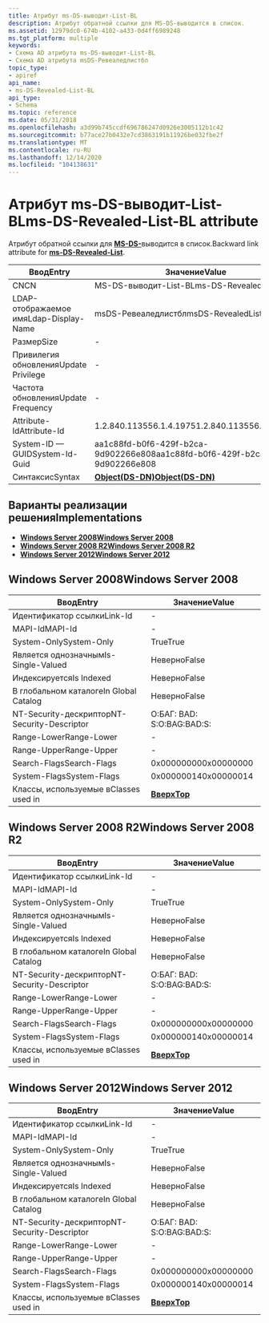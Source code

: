 ```yaml
---
title: Атрибут ms-DS-выводит-List-BL
description: Атрибут обратной ссылки для MS-DS-выводится в список.
ms.assetid: 12979dc0-674b-4102-a433-0d4ff6989248
ms.tgt_platform: multiple
keywords:
- Схема AD атрибута ms-DS-выводит-List-BL
- Схема AD атрибута msDS-Ревеаледлистбл
topic_type:
- apiref
api_name:
- ms-DS-Revealed-List-BL
api_type:
- Schema
ms.topic: reference
ms.date: 05/31/2018
ms.openlocfilehash: a3d99b745ccdf696786247d0926e3005112b1c42
ms.sourcegitcommit: b77ace27b0432e7cd3863191b11926be032fbe2f
ms.translationtype: MT
ms.contentlocale: ru-RU
ms.lasthandoff: 12/14/2020
ms.locfileid: "104138631"
---
```

# <a name="ms-ds-revealed-list-bl-attribute"></a><span data-ttu-id="708ae-105">Атрибут ms-DS-выводит-List-BL</span><span class="sxs-lookup"><span data-stu-id="708ae-105">ms-DS-Revealed-List-BL attribute</span></span>

<span data-ttu-id="708ae-106">Атрибут обратной ссылки для [**MS-DS-**](a-msds-revealedlist.md)выводится в список.</span><span class="sxs-lookup"><span data-stu-id="708ae-106">Backward link attribute for [**ms-DS-Revealed-List**](a-msds-revealedlist.md).</span></span>



| <span data-ttu-id="708ae-107">Ввод</span><span class="sxs-lookup"><span data-stu-id="708ae-107">Entry</span></span> | <span data-ttu-id="708ae-108">Значение</span><span class="sxs-lookup"><span data-stu-id="708ae-108">Value</span></span> |
|-------------------|-----------------------------------------|
| <span data-ttu-id="708ae-109">CN</span><span class="sxs-lookup"><span data-stu-id="708ae-109">CN</span></span>                | <span data-ttu-id="708ae-110">MS-DS-выводит-List-BL</span><span class="sxs-lookup"><span data-stu-id="708ae-110">ms-DS-Revealed-List-BL</span></span>                  |
| <span data-ttu-id="708ae-111">LDAP-отображаемое имя</span><span class="sxs-lookup"><span data-stu-id="708ae-111">Ldap-Display-Name</span></span> | <span data-ttu-id="708ae-112">msDS-Ревеаледлистбл</span><span class="sxs-lookup"><span data-stu-id="708ae-112">msDS-RevealedListBL</span></span>                     |
| <span data-ttu-id="708ae-113">Размер</span><span class="sxs-lookup"><span data-stu-id="708ae-113">Size</span></span>              | \-                                      |
| <span data-ttu-id="708ae-114">Привилегия обновления</span><span class="sxs-lookup"><span data-stu-id="708ae-114">Update Privilege</span></span>  | \-                                      |
| <span data-ttu-id="708ae-115">Частота обновления</span><span class="sxs-lookup"><span data-stu-id="708ae-115">Update Frequency</span></span>  | \-                                      |
| <span data-ttu-id="708ae-116">Attribute-Id</span><span class="sxs-lookup"><span data-stu-id="708ae-116">Attribute-Id</span></span>      | <span data-ttu-id="708ae-117">1.2.840.113556.1.4.1975</span><span class="sxs-lookup"><span data-stu-id="708ae-117">1.2.840.113556.1.4.1975</span></span>                 |
| <span data-ttu-id="708ae-118">System-ID — GUID</span><span class="sxs-lookup"><span data-stu-id="708ae-118">System-Id-Guid</span></span>    | <span data-ttu-id="708ae-119">aa1c88fd-b0f6-429f-b2ca-9d902266e808</span><span class="sxs-lookup"><span data-stu-id="708ae-119">aa1c88fd-b0f6-429f-b2ca-9d902266e808</span></span>    |
| <span data-ttu-id="708ae-120">Синтаксис</span><span class="sxs-lookup"><span data-stu-id="708ae-120">Syntax</span></span>            | [<span data-ttu-id="708ae-121">**Object(DS-DN)**</span><span class="sxs-lookup"><span data-stu-id="708ae-121">**Object(DS-DN)**</span></span>](s-object-ds-dn.md) |



## <a name="implementations"></a><span data-ttu-id="708ae-122">Варианты реализации решения</span><span class="sxs-lookup"><span data-stu-id="708ae-122">Implementations</span></span>

-   [<span data-ttu-id="708ae-123">**Windows Server 2008**</span><span class="sxs-lookup"><span data-stu-id="708ae-123">**Windows Server 2008**</span></span>](#windows-server-2008)
-   [<span data-ttu-id="708ae-124">**Windows Server 2008 R2**</span><span class="sxs-lookup"><span data-stu-id="708ae-124">**Windows Server 2008 R2**</span></span>](#windows-server-2008-r2)
-   [<span data-ttu-id="708ae-125">**Windows Server 2012**</span><span class="sxs-lookup"><span data-stu-id="708ae-125">**Windows Server 2012**</span></span>](#windows-server-2012)

## <a name="windows-server-2008"></a><span data-ttu-id="708ae-126">Windows Server 2008</span><span class="sxs-lookup"><span data-stu-id="708ae-126">Windows Server 2008</span></span>



| <span data-ttu-id="708ae-127">Ввод</span><span class="sxs-lookup"><span data-stu-id="708ae-127">Entry</span></span> | <span data-ttu-id="708ae-128">Значение</span><span class="sxs-lookup"><span data-stu-id="708ae-128">Value</span></span> |
|------------------------|---------------------------------|
| <span data-ttu-id="708ae-129">Идентификатор ссылки</span><span class="sxs-lookup"><span data-stu-id="708ae-129">Link-Id</span></span>                | \-                              |
| <span data-ttu-id="708ae-130">MAPI-Id</span><span class="sxs-lookup"><span data-stu-id="708ae-130">MAPI-Id</span></span>                | \-                              |
| <span data-ttu-id="708ae-131">System-Only</span><span class="sxs-lookup"><span data-stu-id="708ae-131">System-Only</span></span>            | <span data-ttu-id="708ae-132">True</span><span class="sxs-lookup"><span data-stu-id="708ae-132">True</span></span>                            |
| <span data-ttu-id="708ae-133">Является однозначным</span><span class="sxs-lookup"><span data-stu-id="708ae-133">Is-Single-Valued</span></span>       | <span data-ttu-id="708ae-134">Неверно</span><span class="sxs-lookup"><span data-stu-id="708ae-134">False</span></span>                           |
| <span data-ttu-id="708ae-135">Индексируется</span><span class="sxs-lookup"><span data-stu-id="708ae-135">Is Indexed</span></span>             | <span data-ttu-id="708ae-136">Неверно</span><span class="sxs-lookup"><span data-stu-id="708ae-136">False</span></span>                           |
| <span data-ttu-id="708ae-137">В глобальном каталоге</span><span class="sxs-lookup"><span data-stu-id="708ae-137">In Global Catalog</span></span>      | <span data-ttu-id="708ae-138">Неверно</span><span class="sxs-lookup"><span data-stu-id="708ae-138">False</span></span>                           |
| <span data-ttu-id="708ae-139">NT-Security-дескриптор</span><span class="sxs-lookup"><span data-stu-id="708ae-139">NT-Security-Descriptor</span></span> | <span data-ttu-id="708ae-140">О:БАГ: BAD: S:</span><span class="sxs-lookup"><span data-stu-id="708ae-140">O:BAG:BAD:S:</span></span>                    |
| <span data-ttu-id="708ae-141">Range-Lower</span><span class="sxs-lookup"><span data-stu-id="708ae-141">Range-Lower</span></span>            | \-                              |
| <span data-ttu-id="708ae-142">Range-Upper</span><span class="sxs-lookup"><span data-stu-id="708ae-142">Range-Upper</span></span>            | \-                              |
| <span data-ttu-id="708ae-143">Search-Flags</span><span class="sxs-lookup"><span data-stu-id="708ae-143">Search-Flags</span></span>           | <span data-ttu-id="708ae-144">0x00000000</span><span class="sxs-lookup"><span data-stu-id="708ae-144">0x00000000</span></span>                      |
| <span data-ttu-id="708ae-145">System-Flags</span><span class="sxs-lookup"><span data-stu-id="708ae-145">System-Flags</span></span>           | <span data-ttu-id="708ae-146">0x00000014</span><span class="sxs-lookup"><span data-stu-id="708ae-146">0x00000014</span></span>                      |
| <span data-ttu-id="708ae-147">Классы, используемые в</span><span class="sxs-lookup"><span data-stu-id="708ae-147">Classes used in</span></span>        | [<span data-ttu-id="708ae-148">**Вверх**</span><span class="sxs-lookup"><span data-stu-id="708ae-148">**Top**</span></span>](c-top.md)<br/> |



## <a name="windows-server-2008-r2"></a><span data-ttu-id="708ae-149">Windows Server 2008 R2</span><span class="sxs-lookup"><span data-stu-id="708ae-149">Windows Server 2008 R2</span></span>



| <span data-ttu-id="708ae-150">Ввод</span><span class="sxs-lookup"><span data-stu-id="708ae-150">Entry</span></span> | <span data-ttu-id="708ae-151">Значение</span><span class="sxs-lookup"><span data-stu-id="708ae-151">Value</span></span> |
|------------------------|---------------------------------|
| <span data-ttu-id="708ae-152">Идентификатор ссылки</span><span class="sxs-lookup"><span data-stu-id="708ae-152">Link-Id</span></span>                | \-                              |
| <span data-ttu-id="708ae-153">MAPI-Id</span><span class="sxs-lookup"><span data-stu-id="708ae-153">MAPI-Id</span></span>                | \-                              |
| <span data-ttu-id="708ae-154">System-Only</span><span class="sxs-lookup"><span data-stu-id="708ae-154">System-Only</span></span>            | <span data-ttu-id="708ae-155">True</span><span class="sxs-lookup"><span data-stu-id="708ae-155">True</span></span>                            |
| <span data-ttu-id="708ae-156">Является однозначным</span><span class="sxs-lookup"><span data-stu-id="708ae-156">Is-Single-Valued</span></span>       | <span data-ttu-id="708ae-157">Неверно</span><span class="sxs-lookup"><span data-stu-id="708ae-157">False</span></span>                           |
| <span data-ttu-id="708ae-158">Индексируется</span><span class="sxs-lookup"><span data-stu-id="708ae-158">Is Indexed</span></span>             | <span data-ttu-id="708ae-159">Неверно</span><span class="sxs-lookup"><span data-stu-id="708ae-159">False</span></span>                           |
| <span data-ttu-id="708ae-160">В глобальном каталоге</span><span class="sxs-lookup"><span data-stu-id="708ae-160">In Global Catalog</span></span>      | <span data-ttu-id="708ae-161">Неверно</span><span class="sxs-lookup"><span data-stu-id="708ae-161">False</span></span>                           |
| <span data-ttu-id="708ae-162">NT-Security-дескриптор</span><span class="sxs-lookup"><span data-stu-id="708ae-162">NT-Security-Descriptor</span></span> | <span data-ttu-id="708ae-163">О:БАГ: BAD: S:</span><span class="sxs-lookup"><span data-stu-id="708ae-163">O:BAG:BAD:S:</span></span>                    |
| <span data-ttu-id="708ae-164">Range-Lower</span><span class="sxs-lookup"><span data-stu-id="708ae-164">Range-Lower</span></span>            | \-                              |
| <span data-ttu-id="708ae-165">Range-Upper</span><span class="sxs-lookup"><span data-stu-id="708ae-165">Range-Upper</span></span>            | \-                              |
| <span data-ttu-id="708ae-166">Search-Flags</span><span class="sxs-lookup"><span data-stu-id="708ae-166">Search-Flags</span></span>           | <span data-ttu-id="708ae-167">0x00000000</span><span class="sxs-lookup"><span data-stu-id="708ae-167">0x00000000</span></span>                      |
| <span data-ttu-id="708ae-168">System-Flags</span><span class="sxs-lookup"><span data-stu-id="708ae-168">System-Flags</span></span>           | <span data-ttu-id="708ae-169">0x00000014</span><span class="sxs-lookup"><span data-stu-id="708ae-169">0x00000014</span></span>                      |
| <span data-ttu-id="708ae-170">Классы, используемые в</span><span class="sxs-lookup"><span data-stu-id="708ae-170">Classes used in</span></span>        | [<span data-ttu-id="708ae-171">**Вверх**</span><span class="sxs-lookup"><span data-stu-id="708ae-171">**Top**</span></span>](c-top.md)<br/> |



## <a name="windows-server-2012"></a><span data-ttu-id="708ae-172">Windows Server 2012</span><span class="sxs-lookup"><span data-stu-id="708ae-172">Windows Server 2012</span></span>



| <span data-ttu-id="708ae-173">Ввод</span><span class="sxs-lookup"><span data-stu-id="708ae-173">Entry</span></span> | <span data-ttu-id="708ae-174">Значение</span><span class="sxs-lookup"><span data-stu-id="708ae-174">Value</span></span> |
|------------------------|---------------------------------|
| <span data-ttu-id="708ae-175">Идентификатор ссылки</span><span class="sxs-lookup"><span data-stu-id="708ae-175">Link-Id</span></span>                | \-                              |
| <span data-ttu-id="708ae-176">MAPI-Id</span><span class="sxs-lookup"><span data-stu-id="708ae-176">MAPI-Id</span></span>                | \-                              |
| <span data-ttu-id="708ae-177">System-Only</span><span class="sxs-lookup"><span data-stu-id="708ae-177">System-Only</span></span>            | <span data-ttu-id="708ae-178">True</span><span class="sxs-lookup"><span data-stu-id="708ae-178">True</span></span>                            |
| <span data-ttu-id="708ae-179">Является однозначным</span><span class="sxs-lookup"><span data-stu-id="708ae-179">Is-Single-Valued</span></span>       | <span data-ttu-id="708ae-180">Неверно</span><span class="sxs-lookup"><span data-stu-id="708ae-180">False</span></span>                           |
| <span data-ttu-id="708ae-181">Индексируется</span><span class="sxs-lookup"><span data-stu-id="708ae-181">Is Indexed</span></span>             | <span data-ttu-id="708ae-182">Неверно</span><span class="sxs-lookup"><span data-stu-id="708ae-182">False</span></span>                           |
| <span data-ttu-id="708ae-183">В глобальном каталоге</span><span class="sxs-lookup"><span data-stu-id="708ae-183">In Global Catalog</span></span>      | <span data-ttu-id="708ae-184">Неверно</span><span class="sxs-lookup"><span data-stu-id="708ae-184">False</span></span>                           |
| <span data-ttu-id="708ae-185">NT-Security-дескриптор</span><span class="sxs-lookup"><span data-stu-id="708ae-185">NT-Security-Descriptor</span></span> | <span data-ttu-id="708ae-186">О:БАГ: BAD: S:</span><span class="sxs-lookup"><span data-stu-id="708ae-186">O:BAG:BAD:S:</span></span>                    |
| <span data-ttu-id="708ae-187">Range-Lower</span><span class="sxs-lookup"><span data-stu-id="708ae-187">Range-Lower</span></span>            | \-                              |
| <span data-ttu-id="708ae-188">Range-Upper</span><span class="sxs-lookup"><span data-stu-id="708ae-188">Range-Upper</span></span>            | \-                              |
| <span data-ttu-id="708ae-189">Search-Flags</span><span class="sxs-lookup"><span data-stu-id="708ae-189">Search-Flags</span></span>           | <span data-ttu-id="708ae-190">0x00000000</span><span class="sxs-lookup"><span data-stu-id="708ae-190">0x00000000</span></span>                      |
| <span data-ttu-id="708ae-191">System-Flags</span><span class="sxs-lookup"><span data-stu-id="708ae-191">System-Flags</span></span>           | <span data-ttu-id="708ae-192">0x00000014</span><span class="sxs-lookup"><span data-stu-id="708ae-192">0x00000014</span></span>                      |
| <span data-ttu-id="708ae-193">Классы, используемые в</span><span class="sxs-lookup"><span data-stu-id="708ae-193">Classes used in</span></span>        | [<span data-ttu-id="708ae-194">**Вверх**</span><span class="sxs-lookup"><span data-stu-id="708ae-194">**Top**</span></span>](c-top.md)<br/> |



 

 





